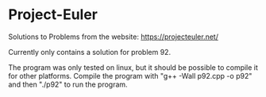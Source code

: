 # Project-Euler
Solutions to Problems from the website: https://projecteuler.net/

Currently only contains a solution for problem 92.

The program was only tested on linux, but it should be possible to compile it for other platforms.
Compile the program with "g++ -Wall p92.cpp -o p92" and then "./p92" to run the program.
